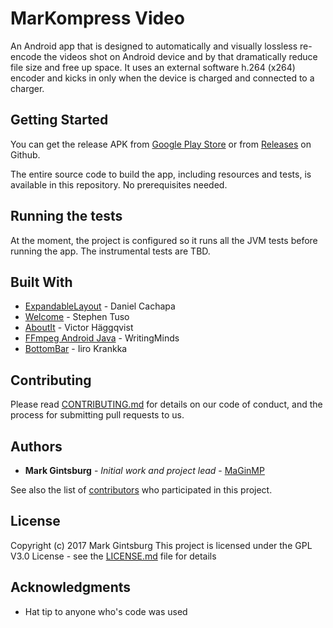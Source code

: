 # MarKompress Video

An Android app that is designed to automatically and visually lossless re-encode the videos shot on Android device and by that dramatically reduce file size and free up space. It uses an external software h.264 (x264) encoder and kicks in only when the device is charged and connected to a charger.

## Getting Started

You can get the release APK from [Google Play Store](Placeholder) or from [Releases](Placeholder) on Github.

The entire source code to build the app, including resources and tests, is available in this repository. No prerequisites needed.

## Running the tests

At the moment, the project is configured so it runs all the JVM tests before running the app. The instrumental tests are TBD.

## Built With

* [ExpandableLayout](https://github.com/cachapa/ExpandableLayout) - Daniel Cachapa
* [Welcome](https://github.com/stephentuso/welcome-android) - Stephen Tuso
* [AboutIt](https://github.com/victorhaggqvist/aboutit) - Victor Häggqvist
* [FFmpeg Android Java](https://github.com/writingminds/ffmpeg-android) - WritingMinds
* [BottomBar](https://github.com/roughike/BottomBar) - Iiro Krankka

## Contributing

Please read [CONTRIBUTING.md](placeholder) for details on our code of conduct, and the process for submitting pull requests to us.

## Authors

* **Mark Gintsburg** - *Initial work and project lead* - [MaGinMP](Placeholder)

See also the list of [contributors](https://github.com/tbd/contributors) who participated in this project.

## License

Copyright (c) 2017 Mark Gintsburg
This project is licensed under the GPL V3.0 License - see the [LICENSE.md](LICENSE.md) file for details

## Acknowledgments

* Hat tip to anyone who's code was used
